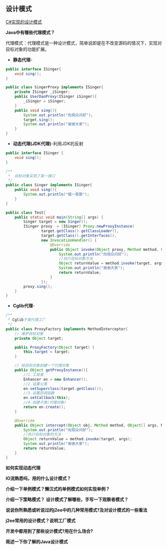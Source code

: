 
## 设计模式

[C#实现的设计模式](https://peefy.github.io/blog/2018/04/13/CSharp-DesignPatterns/)

**Java中有哪些代理模式？**

代理模式：代理模式是一种设计模式，简单说即是在不改变源码的情况下，实现对目标对象的功能扩展。

* **静态代理**-
```java
public interface ISinger{
    void sing();
}

public class SingerProxy implements ISinger{
    private ISinger _iSinger;
    public UserDaoProxy(ISinger iSinger){
        _iSinger = iSinger;
    }
    public void sing(){
        System.out.println("向观众问好");
        target.sing();
        System.out.println("谢谢大家");
    }
}
```
* **动态代理(JDK代理)**-利用JDK的反射
```java
public interface ISinger {
    void sing();
}

/**
 *  目标对象实现了某一接口
 */
public class Singer implements ISinger{
    public void sing(){
        System.out.println("唱一首歌");
    }  
}

public class Test{
    public static void main(String[] args) {
        Singer target = new Singer();
        ISinger proxy  = (ISinger) Proxy.newProxyInstance(
                target.getClass().getClassLoader(),
                target.getClass().getInterfaces(),
                new InvocationHandler() {
                    @Override
                    public Object invoke(Object proxy, Method method, Object[] args) throws Throwable {
                        System.out.println("向观众问好");
                        //执行目标对象方法
                        Object returnValue = method.invoke(target, args);
                        System.out.println("谢谢大家");
                        return returnValue;
                    }
                });
        proxy.sing();
    }
}
```
* **Cglib代理**-
```java
/**
 * Cglib子类代理工厂
 */
public class ProxyFactory implements MethodInterceptor{
    // 维护目标对象
    private Object target;

    public ProxyFactory(Object target) {
        this.target = target;
    }

    // 给目标对象创建一个代理对象
    public Object getProxyInstance(){
        //1.工具类
        Enhancer en = new Enhancer();
        //2.设置父类
        en.setSuperclass(target.getClass());
        //3.设置回调函数
        en.setCallback(this);
        //4.创建子类(代理对象)
        return en.create();
    }

    @Override
    public Object intercept(Object obj, Method method, Object[] args, MethodProxy proxy) throws Throwable {
        System.out.println("向观众问好");
        //执行目标对象的方法
        Object returnValue = method.invoke(target, args);
        System.out.println("谢谢大家");
        return returnValue;
    }
}
```

**如何实现动态代理**

**IO流熟悉吗，用的什么设计模式？**

**介绍一下单例模式？懒汉式的单例模式如何实现单例？**

**介绍一下策略模式？**
**设计模式了解哪些，手写一下观察者模式？**

**说说你所熟悉或听说过的j2ee中的几种常用模式?及对设计模式的一些看法**

**j2ee常用的设计模式？说明工厂模式**

**开发中都用到了那些设计模式?用在什么场合?**

**简述一下你了解的Java设计模式**
